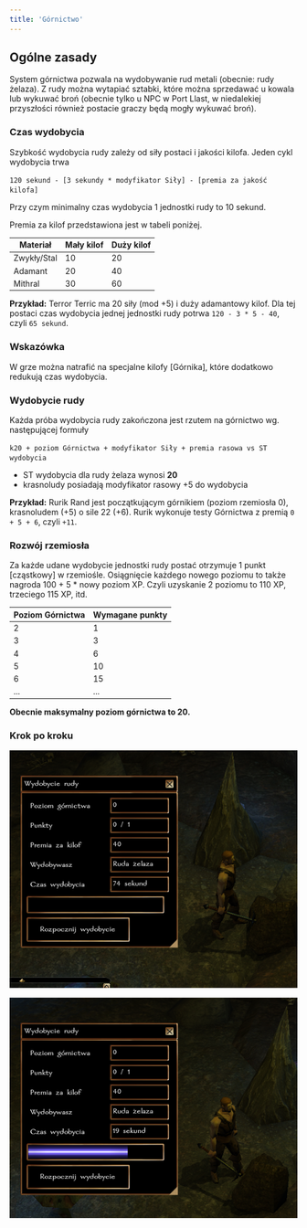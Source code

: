 ```yaml
---
title: 'Górnictwo'
---
```



## Ogólne zasady

System górnictwa pozwala na wydobywanie rud metali (obecnie: rudy żelaza). Z rudy można wytapiać sztabki, które można sprzedawać u kowala lub wykuwać broń (obecnie tylko u NPC w Port Llast, w niedalekiej przyszłości również postacie graczy będą mogły wykuwać broń).

### Czas wydobycia

Szybkość wydobycia rudy zależy od siły postaci i jakości kilofa. Jeden cykl wydobycia trwa

``120 sekund - [3 sekundy * modyfikator Siły] - [premia za jakość kilofa]``

Przy czym minimalny czas wydobycia 1 jednostki rudy to 10 sekund.

Premia za kilof przedstawiona jest w tabeli poniżej.

| Materiał    | Mały kilof | Duży kilof |
|-------------|------------|------------|
| Zwykły/Stal | 10         | 20         |
| Adamant     | 20         | 40         |
| Mithral     | 30         | 60         |

**Przykład:** Terror Terric ma 20 siły (mod +5) i duży adamantowy kilof. Dla tej postaci czas wydobycia jednej jednostki rudy potrwa ``120 - 3 * 5 - 40``, czyli ``65 sekund``.

### Wskazówka

W grze można natrafić na specjalne kilofy [Górnika], które dodatkowo redukują czas wydobycia.

### Wydobycie rudy

Każda próba wydobycia rudy zakończona jest rzutem na górnictwo wg. następującej formuły

``k20 + poziom Górnictwa + modyfikator Siły + premia rasowa vs ST wydobycia``

- ST wydobycia dla rudy żelaza wynosi **20**
- krasnoludy posiadają modyfikator rasowy +5 do wydobycia

**Przykład:** Rurik Rand jest początkującym górnikiem (poziom rzemiosła 0), krasnoludem (+5) o sile 22 (+6). Rurik wykonuje testy Górnictwa z premią ``0 + 5 + 6``, czyli ``+11``.

### Rozwój rzemiosła

Za każde udane wydobycie jednostki rudy postać otrzymuje 1 punkt [cząstkowy] w rzemiośle. Osiągnięcie każdego nowego poziomu to także nagroda 100 + 5 * nowy poziom XP. Czyli uzyskanie 2 poziomu to 110 XP, trzeciego 115 XP, itd.

| Poziom Górnictwa | Wymagane punkty |
|------------------|-----------------|
| 2                | 1               |
| 3                | 3               |
| 4                | 6               |
| 5                | 10              |
| 6                | 15              |
| ...              | ...             |

**Obecnie maksymalny poziom górnictwa to 20.**

### Krok po kroku

![dialog górnictwo](../../static/img/wiki/wiki-rzemioslo/gornictwo-1.png)

![dialog górnictwo](../../static/img/wiki/wiki-rzemioslo/gornictwo-2.png)